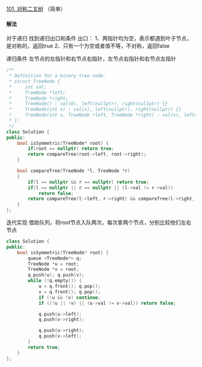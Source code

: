 [101. 对称二叉树](https://leetcode-cn.com/problems/symmetric-tree/) （简单）

#### 解法

对于递归
找到递归出口和条件
出口：
1、两指针均为空，表示都遇到叶子节点，是对称的，返回true
2、只有一个为空或者值不等，不对称，返回false

递归条件
左节点的左指针和右节点右指针，左节点右指针和右节点左指针

```C++
/**
 * Definition for a binary tree node.
 * struct TreeNode {
 *     int val;
 *     TreeNode *left;
 *     TreeNode *right;
 *     TreeNode() : val(0), left(nullptr), right(nullptr) {}
 *     TreeNode(int x) : val(x), left(nullptr), right(nullptr) {}
 *     TreeNode(int x, TreeNode *left, TreeNode *right) : val(x), left(left), right(right) {}
 * };
 */
class Solution {
public:
    bool isSymmetric(TreeNode* root) {
        if(root == nullptr) return true;
        return compareTree(root->left, root->right);
    }

    bool compareTree(TreeNode *l, TreeNode *r)
    {
        if(l == nullptr && r == nullptr) return true;
        if(l == nullptr || r == nullptr || (l->val != r->val))
            return false;
        return compareTree(l->left, r->right) && compareTree(l->right, r->left);
    }
};
```

迭代实现
借助队列，将root节点入队两次，每次拿两个节点，分别比较他们左右节点

```C++
class Solution {
public:
    bool isSymmetric(TreeNode* root) {
        queue <TreeNode*> q;
        TreeNode *u = root;
        TreeNode *v = root;
        q.push(u); q.push(v);
        while (!q.empty()) {
            u = q.front(); q.pop();
            v = q.front(); q.pop();
            if (!u && !v) continue;
            if ((!u || !v) || (u->val != v->val)) return false;

            q.push(u->left); 
            q.push(v->right);

            q.push(u->right); 
            q.push(v->left);
        }
        return true;
    }
};
```
